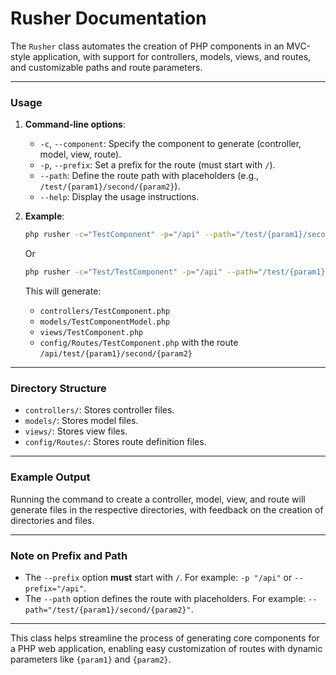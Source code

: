 # **Rusher Documentation**

The `Rusher` class automates the creation of PHP components in an MVC-style application, with support for controllers, models, views, and routes, and customizable paths and route parameters.

---

### **Usage**

1. **Command-line options**:
   - `-c`, `--component`: Specify the component to generate (controller, model, view, route).
   - `-p`, `--prefix`: Set a prefix for the route (must start with `/`).
   - `--path`: Define the route path with placeholders (e.g., `/test/{param1}/second/{param2}`).
   - `--help`: Display the usage instructions.

2. **Example**:
   ```bash
   php rusher -c="TestComponent" -p="/api" --path="/test/{param1}/second/{param2}"
   ```
   Or
   ```bash
   php rusher -c="Test/TestComponent" -p="/api" --path="/test/{param1}/second/{param2}"
   ```

   This will generate:
   - `controllers/TestComponent.php`
   - `models/TestComponentModel.php`
   - `views/TestComponent.php`
   - `config/Routes/TestComponent.php` with the route `/api/test/{param1}/second/{param2}`

---

### **Directory Structure**

- `controllers/`: Stores controller files.
- `models/`: Stores model files.
- `views/`: Stores view files.
- `config/Routes/`: Stores route definition files.

---

### **Example Output**

Running the command to create a controller, model, view, and route will generate files in the respective directories, with feedback on the creation of directories and files.

---

### **Note on Prefix and Path**

- The `--prefix` option **must** start with `/`. For example: `-p "/api"` or `--prefix="/api"`.
- The `--path` option defines the route with placeholders. For example: `--path="/test/{param1}/second/{param2}"`.

---

This class helps streamline the process of generating core components for a PHP web application, enabling easy customization of routes with dynamic parameters like `{param1}` and `{param2}`.
